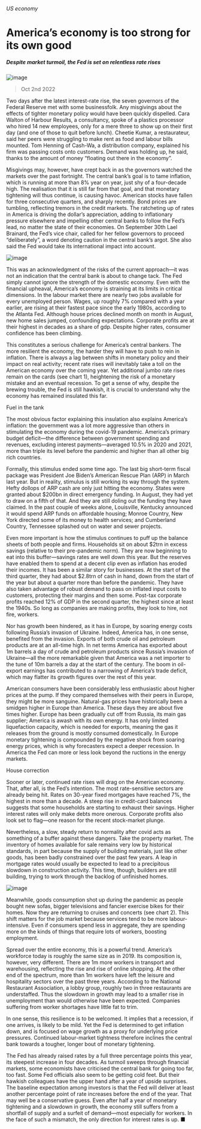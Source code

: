 ###### US economy
# America’s economy is too strong for its own good 
##### Despite market turmoil, the Fed is set on relentless rate rises 
![image](images/20221001_FNP507.jpg) 
> Oct 2nd 2022 
Two days after the latest interest-rate rise, the seven governors of the Federal Reserve met with some businessfolk. Any misgivings about the effects of tighter monetary policy would have been quickly dispelled. Cara Walton of Harbour Results, a consultancy, spoke of a plastics processor who hired 14 new employees, only for a mere three to show up on their first day (and one of those to quit before lunch). Cheetie Kumar, a restaurateur, said her peers were struggling to make rent as food and labour bills mounted. Tom Henning of Cash-Wa, a distribution company, explained his firm was passing costs onto customers. Demand was holding up, he said, thanks to the amount of money “floating out there in the economy”.
Misgivings may, however, have crept back in as the governors watched the markets over the past fortnight. The central bank’s goal is to tame inflation, which is running at more than 8% year on year, just shy of a four-decade high. The realisation that it is still far from that goal, and that monetary tightening will thus continue, is causing havoc. American stocks have fallen for three consecutive quarters, and sharply recently. Bond prices are tumbling, reflecting tremors in the credit markets. The ratcheting up of rates in America is driving the dollar’s appreciation, adding to inflationary pressure elsewhere and impelling other central banks to follow the Fed’s lead, no matter the state of their economies. On September 30th Lael Brainard, the Fed’s vice chair, called for her fellow governors to proceed “deliberately”, a word denoting caution in the central bank’s argot. She also said the Fed would take its international impact into account. 
![image](images/20221008_FNC930.png) 

This was an acknowledgment of the risks of the current approach—it was not an indication that the central bank is about to change tack. The Fed simply cannot ignore the strength of the domestic economy. Even with the financial upheaval, America’s economy is straining at its limits in critical dimensions. In the labour market there are nearly two jobs available for every unemployed person. Wages, up roughly 7% compared with a year earlier, are rising at their fastest pace since the early 1980s, according to the Atlanta Fed. Although house prices declined month on month in August, new home sales jumped, confounding expectations. Corporate profits are at their highest in decades as a share of gdp. Despite higher rates, consumer confidence has been climbing. 
This constitutes a serious challenge for America’s central bankers. The more resilient the economy, the harder they will have to push to rein in inflation. There is always a lag between shifts in monetary policy and their impact on real activity; recent rate rises will inevitably take a toll on the American economy over the coming year. Yet additional jumbo rate rises remain on the cards (see chart 1), heightening the risk of a monetary mistake and an eventual recession. To get a sense of why, despite the brewing trouble, the Fed is still hawkish, it is crucial to understand why the economy has remained insulated this far. 
Fuel in the tank
The most obvious factor explaining this insulation also explains America’s inflation: the government was a lot more aggressive than others in stimulating the economy during the covid-19 pandemic. America’s primary budget deficit—the difference between government spending and revenues, excluding interest payments—averaged 10.5% in 2020 and 2021, more than triple its level before the pandemic and higher than all other big rich countries. 
Formally, this stimulus ended some time ago. The last big short-term fiscal package was President Joe Biden’s American Rescue Plan (ARP) in March last year. But in reality, stimulus is still working its way through the system. Hefty dollops of ARP cash are only just hitting the economy. States were granted about $200bn in direct emergency funding. In August, they had yet to draw on a fifth of that. And they are still doling out the funding they have claimed. In the past couple of weeks alone, Louisville, Kentucky announced it would spend ARP funds on affordable housing; Monroe Country, New York directed some of its money to health services; and Cumberland Country, Tennessee splashed out on water and sewer projects.
Even more important is how the stimulus continues to puff up the balance sheets of both people and firms. Households sit on about $2trn in excess savings (relative to their pre-pandemic norm). They are now beginning to eat into this buffer—savings rates are well down this year. But the reserves have enabled them to spend at a decent clip even as inflation has eroded their incomes. It has been a similar story for businesses. At the start of the third quarter, they had about $2.8trn of cash in hand, down from the start of the year but about a quarter more than before the pandemic. They have also taken advantage of robust demand to pass on inflated input costs to customers, protecting their margins and then some. Post-tax corporate profits reached 12% of GDP in the second quarter, the highest since at least the 1940s. So long as companies are making profits, they look to hire, not fire, workers.
Nor has growth been hindered, as it has in Europe, by soaring energy costs following Russia’s invasion of Ukraine. Indeed, America has, in one sense, benefited from the invasion. Exports of both crude oil and petroleum products are at an all-time high. In net terms America has exported about 1m barrels a day of crude and petroleum products since Russia’s invasion of Ukraine—all the more remarkable given that America was a net importer to the tune of 10m barrels a day at the start of the century. The boom in oil-export earnings has contributed to a narrowing of America’s trade deficit, which may flatter its growth figures over the rest of this year.
American consumers have been considerably less enthusiastic about higher prices at the pump. If they compared themselves with their peers in Europe, they might be more sanguine. Natural-gas prices have historically been a smidgen higher in Europe than America. These days they are about five times higher. Europe has been gradually cut off from Russia, its main gas supplier; America is awash with its own energy. It has only limited liquefaction capacity, which is needed for exports, meaning the gas it releases from the ground is mostly consumed domestically. In Europe monetary tightening is compounded by the negative shock from soaring energy prices, which is why forecasters expect a deeper recession. In America the Fed can more or less look beyond the ructions in the energy markets.
House correction
Sooner or later, continued rate rises will drag on the American economy. That, after all, is the Fed’s intention. The most rate-sensitive sectors are already being hit. Rates on 30-year fixed mortgages have reached 7%, the highest in more than a decade. A steep rise in credit-card balances suggests that some households are starting to exhaust their savings. Higher interest rates will only make debts more onerous. Corporate profits also look set to flag—one reason for the recent stock-market plunge.
Nevertheless, a slow, steady return to normality after covid acts as something of a buffer against these dangers. Take the property market. The inventory of homes available for sale remains very low by historical standards, in part because the supply of building materials, just like other goods, has been badly constrained over the past few years. A leap in mortgage rates would usually be expected to lead to a precipitous slowdown in construction activity. This time, though, builders are still building, trying to work through the backlog of unfinished homes.
![image](images/20221008_FNC242.png) 

Meanwhile, goods consumption shot up during the pandemic as people bought new sofas, bigger televisions and fancier exercise bikes for their homes. Now they are returning to cruises and concerts (see chart 2). This shift matters for the job market because services tend to be more labour-intensive. Even if consumers spend less in aggregate, they are spending more on the kinds of things that require lots of workers, boosting employment.
Spread over the entire economy, this is a powerful trend. America’s workforce today is roughly the same size as in 2019. Its composition is, however, very different. There are 1m more workers in transport and warehousing, reflecting the rise and rise of online shopping. At the other end of the spectrum, more than 1m workers have left the leisure and hospitality sectors over the past three years. According to the National Restaurant Association, a lobby group, roughly two in three restaurants are understaffed. Thus the slowdown in growth may lead to a smaller rise in unemployment than would otherwise have been expected. Companies suffering from worker shortages have little fat to trim.
In one sense, this resilience is to be welcomed. It implies that a recession, if one arrives, is likely to be mild. Yet the Fed is determined to get inflation down, and is focused on wage growth as a proxy for underlying price pressures. Continued labour-market tightness therefore inclines the central bank towards a tougher, longer bout of monetary tightening.
The Fed has already raised rates by a full three percentage points this year, its steepest increase in four decades. As turmoil sweeps through financial markets, some economists have criticised the central bank for going too far, too fast. Some Fed officials also seem to be getting cold feet. But their hawkish colleagues have the upper hand after a year of upside surprises. The baseline expectation among investors is that the Fed will deliver at least another percentage point of rate increases before the end of the year. That may well be a conservative guess. Even after half a year of monetary tightening and a slowdown in growth, the economy still suffers from a shortfall of supply and a surfeit of demand—most especially for workers. In the face of such a mismatch, the only direction for interest rates is up. ■

